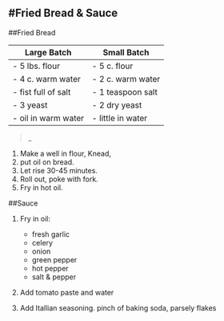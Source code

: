 #Fried Bread & Sauce
---

##Fried Bread

Large Batch            | Small Batch
-----------------------|--------------------
- 5 lbs. flour         | - 5 c. flour
- 4 c. warm water      | - 2 c. warm water
- fist full of salt    | - 1 teaspoon salt
- 3 yeast              | - 2 dry yeast
- oil in warm water    | - little in water

>_

1. Make a well in flour, Knead, 
2. put oil on bread. 
3. Let rise 30-45 minutes. 
4. Roll out, poke with fork. 
5. Fry in hot oil. 


##Sauce

1. Fry in oil:
    * fresh garlic
    * celery
    * onion
    * green pepper
    * hot pepper 
    * salt & pepper

2. Add tomato paste and water
3. Add Itallian seasoning. pinch of baking soda, parsely flakes


